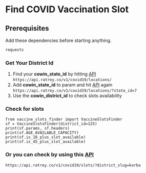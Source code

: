 # Find COVID Vaccination Slot

## Prerequisites

Add these dependencies before starting anything.

```groovy
requests
```

### Get Your District Id

1. Find your **cowin_state_id** by
   hitting [API](https://api.ratrey.co/v1/covid19/locations/) <br /> ``https://api.ratrey.co/v1/covid19/locations/``
2. Add **cowin_state_id** to param and hit [API](https://api.ratrey.co/v1/covid19/locations/)
   again <br /> ``https://api.ratrey.co/v1/covid19/locations/?state_id=7``
3. Use the **cowin_district_id** to check slots availability

### Check for slots

```
from vaccine_slots_finder import VaccineSlotsFinder
sf = VaccineSlotsFinder(district_id=125)
print(sf.params, sf.headers)
print(sf.AGE_AVAILABLE_CAPACITY)
print(sf.is_18_plus_slot_available)
print(sf.is_45_plus_slot_available)

```

### Or you can check by using this [API](https://api.ratrey.co/v1/covid19/slots/?district_slug=korba)

`https://api.ratrey.co/v1/covid19/slots/?district_slug=korba`


